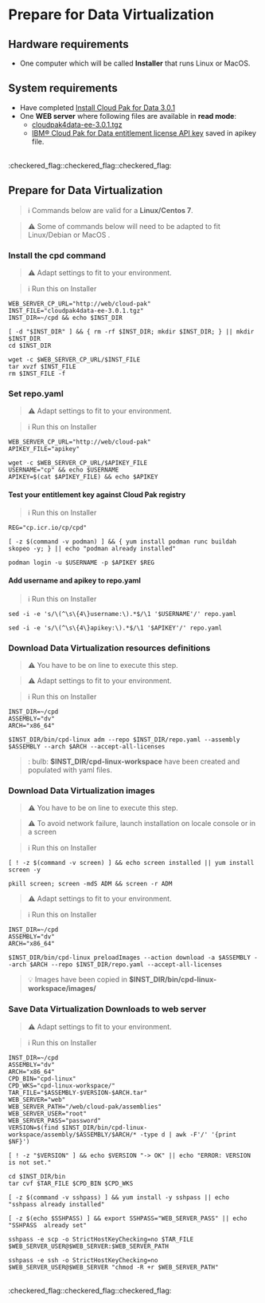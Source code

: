 # Prepare for Data Virtualization

## Hardware requirements

-  One computer which will be called **Installer** that runs Linux or MacOS.

## System requirements

- Have completed  [Install Cloud Pak for Data 3.0.1](https://github.com/bpshparis/sandbox/blob/master/Install-Cloud-Pak-for-Data-3.0.1.md#install-cloud-pak-for-data-301)
- One **WEB server** where following files are available in **read mode**:
  - [cloudpak4data-ee-3.0.1.tgz](https://github.com/IBM/cpd-cli/releases/download/cpd-3.0.1/cloudpak4data-ee-3.0.1.tgz)
  - [IBM® Cloud Pak for Data entitlement license API key](https://myibm.ibm.com/products-services/containerlibrary) saved in apikey file.

<br>
:checkered_flag::checkered_flag::checkered_flag:
<br>

## Prepare for Data Virtualization

> :information_source: Commands below are valid for a **Linux/Centos 7**.

> :warning: Some of commands below will need to be adapted to fit Linux/Debian or MacOS .

### Install the cpd command

> :warning: Adapt settings to fit to your environment.

> :information_source: Run this on Installer

```
WEB_SERVER_CP_URL="http://web/cloud-pak"
INST_FILE="cloudpak4data-ee-3.0.1.tgz"
INST_DIR=~/cpd && echo $INST_DIR
```

```
[ -d "$INST_DIR" ] && { rm -rf $INST_DIR; mkdir $INST_DIR; } || mkdir $INST_DIR
cd $INST_DIR

wget -c $WEB_SERVER_CP_URL/$INST_FILE
tar xvzf $INST_FILE
rm $INST_FILE -f
```

### Set repo.yaml

> :warning: Adapt settings to fit to your environment.

> :information_source: Run this on Installer 

```
WEB_SERVER_CP_URL="http://web/cloud-pak"
APIKEY_FILE="apikey"
```

```
wget -c $WEB_SERVER_CP_URL/$APIKEY_FILE
USERNAME="cp" && echo $USERNAME
APIKEY=$(cat $APIKEY_FILE) && echo $APIKEY

```

#### Test your entitlement key against Cloud Pak registry

> :information_source: Run this on Installer 

```
REG="cp.icr.io/cp/cpd"
```

```
[ -z $(command -v podman) ] && { yum install podman runc buildah skopeo -y; } || echo "podman already installed"

podman login -u $USERNAME -p $APIKEY $REG
```

#### Add username and apikey to repo.yaml

> :information_source: Run this on Installer

```
sed -i -e 's/\(^\s\{4\}username:\).*$/\1 '$USERNAME'/' repo.yaml

sed -i -e 's/\(^\s\{4\}apikey:\).*$/\1 '$APIKEY'/' repo.yaml
```

### Download  Data Virtualization resources definitions

> :warning: You have to be on line to execute this step.

> :warning: Adapt settings to fit to your environment.

> :information_source: Run this on Installer 

```
INST_DIR=~/cpd
ASSEMBLY="dv"
ARCH="x86_64"
```

```
$INST_DIR/bin/cpd-linux adm --repo $INST_DIR/repo.yaml --assembly $ASSEMBLY --arch $ARCH --accept-all-licenses 
```

> : bulb:  **$INST_DIR/cpd-linux-workspace** have been created and populated with yaml files.

### Download Data Virtualization images

> :warning: You have to be on line to execute this step.

> :warning: To avoid network failure, launch installation on locale console or in a screen

> :information_source: Run this on Installer

```
[ ! -z $(command -v screen) ] && echo screen installed || yum install screen -y

pkill screen; screen -mdS ADM && screen -r ADM
```

> :warning: Adapt settings to fit to your environment.

> :information_source: Run this on Installer

```
INST_DIR=~/cpd
ASSEMBLY="dv"
ARCH="x86_64"
```

```
$INST_DIR/bin/cpd-linux preloadImages --action download -a $ASSEMBLY --arch $ARCH --repo $INST_DIR/repo.yaml --accept-all-licenses
```

> :bulb:  Images have been copied in **$INST_DIR/bin/cpd-linux-workspace/images/**

### Save Data Virtualization Downloads to web server

> :warning: Adapt settings to fit to your environment.

> :information_source: Run this on Installer

```
INST_DIR=~/cpd
ASSEMBLY="dv"
ARCH="x86_64"
CPD_BIN="cpd-linux"
CPD_WKS="cpd-linux-workspace/"
TAR_FILE="$ASSEMBLY-$VERSION-$ARCH.tar"
WEB_SERVER="web"
WEB_SERVER_PATH="/web/cloud-pak/assemblies"
WEB_SERVER_USER="root"
WEB_SERVER_PASS="password"
VERSION=$(find $INST_DIR/bin/cpd-linux-workspace/assembly/$ASSEMBLY/$ARCH/* -type d | awk -F'/' '{print $NF}')

[ ! -z "$VERSION" ] && echo $VERSION "-> OK" || echo "ERROR: VERSION is not set."
```

```
cd $INST_DIR/bin
tar cvf $TAR_FILE $CPD_BIN $CPD_WKS

[ -z $(command -v sshpass) ] && yum install -y sshpass || echo "sshpass already installed"

[ -z $(echo $SSHPASS) ] && export SSHPASS="WEB_SERVER_PASS" || echo "SSHPASS  already set"

sshpass -e scp -o StrictHostKeyChecking=no $TAR_FILE $WEB_SERVER_USER@$WEB_SERVER:$WEB_SERVER_PATH

sshpass -e ssh -o StrictHostKeyChecking=no $WEB_SERVER_USER@$WEB_SERVER "chmod -R +r $WEB_SERVER_PATH"

```
<br>
:checkered_flag::checkered_flag::checkered_flag:
<br>

